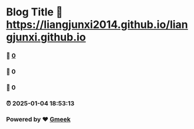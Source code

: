 # Blog Title :link: https://liangjunxi2014.github.io/liangjunxi.github.io 
### :page_facing_up: [0](https://liangjunxi2014.github.io/liangjunxi.github.io/tag.html) 
### :speech_balloon: 0 
### :hibiscus: 0 
### :alarm_clock: 2025-01-04 18:53:13 
### Powered by :heart: [Gmeek](https://github.com/Meekdai/Gmeek)
